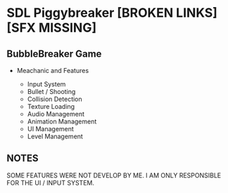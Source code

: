 # SDL Piggybreaker [BROKEN LINKS][SFX MISSING]

## BubbleBreaker Game

* Meachanic and Features

  * Input System
  * Bullet / Shooting
  * Collision Detection
  * Texture Loading
  * Audio Management
  * Animation Management
  * UI Management
  * Level Management

## NOTES

SOME FEATURES WERE NOT DEVELOP BY ME. I AM ONLY RESPONSIBLE FOR THE UI / INPUT SYSTEM.
